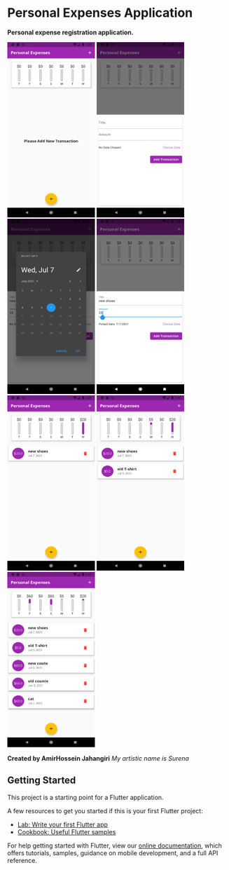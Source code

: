# Personal Expenses Application
**Personal expense registration application.**

<img src='screenshots/img1.png' width='200' height='400'>
<img src='screenshots/img2.png' width='200' height='400'>
<img src='screenshots/img3.png' width='200' height='400'>
<img src='screenshots/img4.png' width='200' height='400'>
<img src='screenshots/img5.png' width='200' height='400'>
<img src='screenshots/img6.png' width='200' height='400'>
<img src='screenshots/img7.png' width='200' height='400'>

**Created by AmirHossein Jahangiri**
*My artistic name is Surena*

## Getting Started

This project is a starting point for a Flutter application.

A few resources to get you started if this is your first Flutter project:

- [Lab: Write your first Flutter app](https://flutter.dev/docs/get-started/codelab)
- [Cookbook: Useful Flutter samples](https://flutter.dev/docs/cookbook)

For help getting started with Flutter, view our
[online documentation](https://flutter.dev/docs), which offers tutorials,
samples, guidance on mobile development, and a full API reference.
